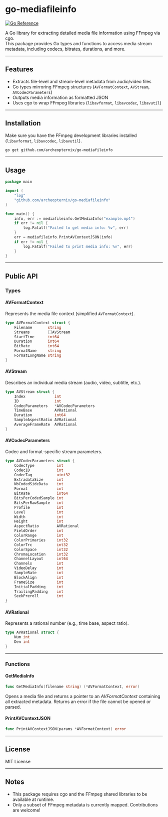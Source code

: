 # go-mediafileinfo
[![Go Reference](https://pkg.go.dev/badge/github.com/archeopternix/go-mediafileinfo.svg)](https://pkg.go.dev/github.com/archeopternix/go-mediafileinfo)

A Go library for extracting detailed media file information using FFmpeg via cgo.  
This package provides Go types and functions to access media stream metadata, including codecs, bitrates, durations, and more.

---

## Features

- Extracts file-level and stream-level metadata from audio/video files
- Go types mirroring FFmpeg structures (`AVFormatContext`, `AVStream`, `AVCodecParameters`)
- Outputs media information as formatted JSON
- Uses cgo to wrap FFmpeg libraries (`libavformat`, `libavcodec`, `libavutil`)

---

## Installation

Make sure you have the FFmpeg development libraries installed (`libavformat`, `libavcodec`, `libavutil`).

```bash
go get github.com/archeopternix/go-mediafileinfo
```

---

## Usage

```go
package main

import (
    "log"
    "github.com/archeopternix/go-mediafileinfo"
)

func main() {
    info, err := mediafileinfo.GetMediaInfo("example.mp4")
    if err != nil {
        log.Fatalf("Failed to get media info: %v", err)
    }
    err = mediafileinfo.PrintAVContextJSON(info)
    if err != nil {
        log.Fatalf("Failed to print media info: %v", err)
    }
}
```

---

## Public API

### Types

#### AVFormatContext

Represents the media file context (simplified `AVFormatContext`).

```go
type AVFormatContext struct {
    Filename       string
    Streams        []AVStream
    StartTime      int64
    Duration       int64
    BitRate        int64
    FormatName     string
    FormatLongName string
}
```

#### AVStream

Describes an individual media stream (audio, video, subtitle, etc.).

```go
type AVStream struct {
    Index             int
    ID                int
    CodecParameters   *AVCodecParameters
    TimeBase          AVRational
    Duration          int64
    SampleAspectRatio AVRational
    AverageFrameRate  AVRational
}
```

#### AVCodecParameters

Codec and format-specific stream parameters.

```go
type AVCodecParameters struct {
    CodecType          int
    CodecID            int
    CodecTag           uint32
    ExtradataSize      int
    NbCodedSideData    int
    Format             int
    BitRate            int64
    BitsPerCodedSample int
    BitsPerRawSample   int
    Profile            int
    Level              int
    Width              int
    Height             int
    AspectRatio        AVRational
    FieldOrder         int
    ColorRange         int
    ColorPrimaries     int32
    ColorTrc           int32
    ColorSpace         int32
    ChromaLocation     int32
    ChannelLayout      int64
    Channels           int
    VideoDelay         int
    SampleRate         int
    BlockAlign         int
    FrameSize          int
    InitialPadding     int
    TrailingPadding    int
    SeekPreroll        int
}
```

#### AVRational

Represents a rational number (e.g., time base, aspect ratio).

```go
type AVRational struct {
    Num int
    Den int
}
```

---

### Functions

#### GetMediaInfo

```go
func GetMediaInfo(filename string) (*AVFormatContext, error)
```

Opens a media file and returns a pointer to an *AVFormatContext* containing all extracted metadata.
Returns an error if the file cannot be opened or parsed.

#### PrintAVContextJSON

```go
func PrintAVContextJSON(params *AVFormatContext) error
```

---

## License

MIT License

---

## Notes

- This package requires cgo and the FFmpeg shared libraries to be available at runtime.
- Only a subset of FFmpeg metadata is currently mapped. Contributions are welcome!

